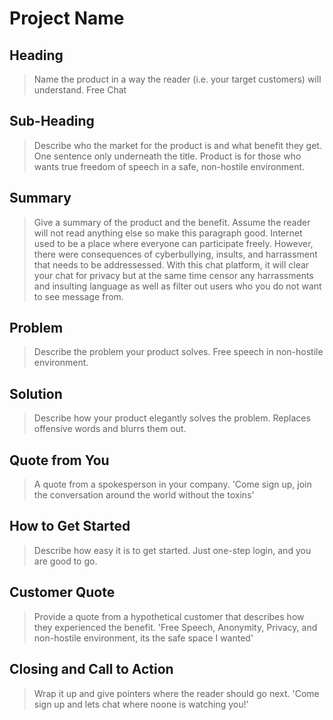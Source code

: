 # Project Name #

<!-- 
> This material was originally posted [here](http://www.quora.com/What-is-Amazons-approach-to-product-development-and-product-management). It is reproduced here for posterities sake.

There is an approach called "working backwards" that is widely used at Amazon. They work backwards from the customer, rather than starting with an idea for a product and trying to bolt customers onto it. While working backwards can be applied to any specific product decision, using this approach is especially important when developing new products or features.

For new initiatives a product manager typically starts by writing an internal press release announcing the finished product. The target audience for the press release is the new/updated product's customers, which can be retail customers or internal users of a tool or technology. Internal press releases are centered around the customer problem, how current solutions (internal or external) fail, and how the new product will blow away existing solutions.

If the benefits listed don't sound very interesting or exciting to customers, then perhaps they're not (and shouldn't be built). Instead, the product manager should keep iterating on the press release until they've come up with benefits that actually sound like benefits. Iterating on a press release is a lot less expensive than iterating on the product itself (and quicker!).

If the press release is more than a page and a half, it is probably too long. Keep it simple. 3-4 sentences for most paragraphs. Cut out the fat. Don't make it into a spec. You can accompany the press release with a FAQ that answers all of the other business or execution questions so the press release can stay focused on what the customer gets. My rule of thumb is that if the press release is hard to write, then the product is probably going to suck. Keep working at it until the outline for each paragraph flows. 

Oh, and I also like to write press-releases in what I call "Oprah-speak" for mainstream consumer products. Imagine you're sitting on Oprah's couch and have just explained the product to her, and then you listen as she explains it to her audience. That's "Oprah-speak", not "Geek-speak".

Once the project moves into development, the press release can be used as a touchstone; a guiding light. The product team can ask themselves, "Are we building what is in the press release?" If they find they're spending time building things that aren't in the press release (overbuilding), they need to ask themselves why. This keeps product development focused on achieving the customer benefits and not building extraneous stuff that takes longer to build, takes resources to maintain, and doesn't provide real customer benefit (at least not enough to warrant inclusion in the press release).
 -->
 
## Heading ##
  > Name the product in a way the reader (i.e. your target customers) will understand.
  Free Chat
## Sub-Heading ##
  > Describe who the market for the product is and what benefit they get. One sentence only underneath the title.
  Product is for those who wants true freedom of speech in a safe, non-hostile environment.
## Summary ##
  > Give a summary of the product and the benefit. Assume the reader will not read anything else so make this paragraph good.
  Internet used to be a place where everyone can participate freely. However, there were consequences of cyberbullying, insults, and harrassment that needs to be addressessed. 
  With this chat platform, it will clear your chat for privacy but at the same time censor any harrassments and insulting language as well as filter out users who you do not want to see message from.
## Problem ##
  > Describe the problem your product solves.
  Free speech in non-hostile environment.
## Solution ##
  > Describe how your product elegantly solves the problem.
  Replaces offensive words and blurrs them out.
## Quote from You ##
  > A quote from a spokesperson in your company.
  'Come sign up, join the conversation around the world without the toxins'
## How to Get Started ##
  > Describe how easy it is to get started.
  Just one-step login, and you are good to go.
## Customer Quote ##
  > Provide a quote from a hypothetical customer that describes how they experienced the benefit.
  'Free Speech, Anonymity, Privacy, and non-hostile environment, its the safe space I wanted'
## Closing and Call to Action ##
  > Wrap it up and give pointers where the reader should go next.
  'Come sign up and lets chat where noone is watching you!'